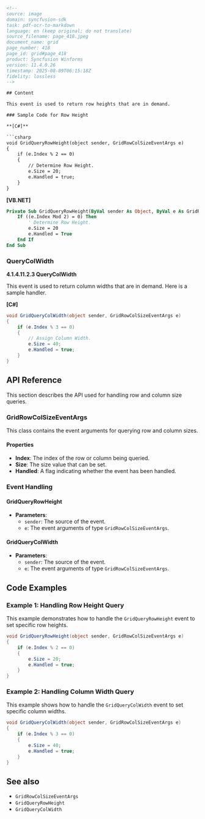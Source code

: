 ```html
<!-- 
source: image
domain: syncfusion-sdk
task: pdf-ocr-to-markdown
language: en (keep original; do not translate)
source_filename: page_418.jpeg
document_name: grid
page_number: 418
page_id: grid#page_418
product: Syncfusion Winforms
version: 11.4.0.26
timestamp: 2025-08-09T06:15:18Z
fidelity: lossless
-->

## Content

This event is used to return row heights that are in demand.

### Sample Code for Row Height

**[C#]**

```csharp
void GridQueryRowHeight(object sender, GridRowColSizeEventArgs e)
{
    if (e.Index % 2 == 0)
    {
        // Determine Row Height.
        e.Size = 20;
        e.Handled = true;
    }
}
```

**[VB.NET]**

```vb
Private Sub GridQueryRowHeight(ByVal sender As Object, ByVal e As GridRowColSizeEventArgs)
    If ((e.Index Mod 2) = 0) Then
        ' Determine Row Height.
        e.Size = 20
        e.Handled = True
    End If
End Sub
```

### QueryColWidth

**4.1.4.11.2.3 QueryColWidth**

This event is used to return column widths that are in demand. Here is a sample handler.

**[C#]**

```csharp
void GridQueryColWidth(object sender, GridRowColSizeEventArgs e)
{
    if (e.Index % 3 == 0)
    {
        // Assign Column Width.
        e.Size = 40;
        e.Handled = true;
    }
}
```

## API Reference

This section describes the API used for handling row and column size queries.

### GridRowColSizeEventArgs

This class contains the event arguments for querying row and column sizes.

#### Properties
- **Index**: The index of the row or column being queried.
- **Size**: The size value that can be set.
- **Handled**: A flag indicating whether the event has been handled.

### Event Handling

#### GridQueryRowHeight
- **Parameters**:
  - `sender`: The source of the event.
  - `e`: The event arguments of type `GridRowColSizeEventArgs`.

#### GridQueryColWidth
- **Parameters**:
  - `sender`: The source of the event.
  - `e`: The event arguments of type `GridRowColSizeEventArgs`.

## Code Examples

### Example 1: Handling Row Height Query

This example demonstrates how to handle the `GridQueryRowHeight` event to set specific row heights.

```csharp
void GridQueryRowHeight(object sender, GridRowColSizeEventArgs e)
{
    if (e.Index % 2 == 0)
    {
        e.Size = 20;
        e.Handled = true;
    }
}
```

### Example 2: Handling Column Width Query

This example shows how to handle the `GridQueryColWidth` event to set specific column widths.

```csharp
void GridQueryColWidth(object sender, GridRowColSizeEventArgs e)
{
    if (e.Index % 3 == 0)
    {
        e.Size = 40;
        e.Handled = true;
    }
}
```

## See also
- `GridRowColSizeEventArgs`
- `GridQueryRowHeight`
- `GridQueryColWidth`

<!-- tags: [syncfusion-winforms, grid, row-height, column-width, event-handling] keywords: [GridQueryRowHeight, GridQueryColWidth, GridRowColSizeEventArgs, row-heights, column-widths, demand, handler] -->
```
